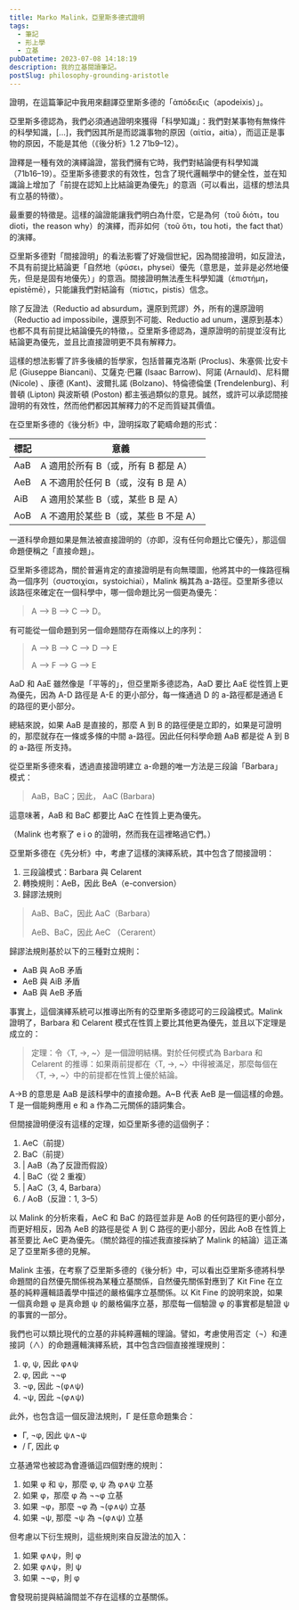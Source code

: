 ```yaml
---
title: Marko Malink，亞里斯多德式證明
tags:
  - 筆記
  - 形上學
  - 立基
pubDatetime: 2023-07-08 14:18:19
description: 我的立基閱讀筆記。
postSlug: philosophy-grounding-aristotle
---
```


證明，在這篇筆記中我用來翻譯亞里斯多德的「ἀπόδειξις（apodeixis）」。

亞里斯多德認為，我們必須通過證明來獲得「科學知識」：我們對某事物有無條件的科學知識，[...]，我們因其所是而認識事物的原因（αἰτία，aitia），而這正是事物的原因，不能是其他（《後分析》1.2 71b9–12）。

證釋是一種有效的演繹論證，當我們擁有它時，我們對結論便有科學知識（71b16–19）。亞里斯多德要求的有效性，包含了現代邏輯學中的健全性，並在知識論上增加了「前提在認知上比結論更為優先」的意涵（可以看出，這樣的想法具有立基的特徵）。

最重要的特徵是。這樣的論證能讓我們明白為什麼，它是為何（τοῦ διότι，tou dioti，the reason why）的演繹，而非如何（τοῦ ὅτι，tou hoti，the fact that）的演繹。

<!--more-->

亞里斯多德對「間接證明」的看法影響了好幾個世紀，因為間接證明，如反證法，不具有前提比結論更「自然地（φύσει，physei）優先（意思是，並非是必然地優先，但是是固有地優先）」的意涵。間接證明無法產生科學知識（ἐπιστήμη，epistēmē），只能讓我們對結論有（πίστις，pistis）信念。

除了反證法（Reductio ad absurdum，還原到荒謬）外，所有的還原證明（Reductio ad impossibile，還原到不可能、Reductio ad unum，還原到基本）也都不具有前提比結論優先的特徵，。亞里斯多德認為，還原證明的前提並沒有比結論更為優先，並且比直接證明更不具有解釋力。

這樣的想法影響了許多後續的哲學家，包括普羅克洛斯 (Proclus)、朱塞佩·比安卡尼 (Giuseppe Biancani)、艾薩克·巴羅 (Isaac Barrow)、阿諾 (Arnauld)、尼科爾 (Nicole) 、康德 (Kant)、波爾扎諾 (Bolzano)、特倫德倫堡 (Trendelenburg)、利普頓 (Lipton) 與波斯頓 (Poston) 都主張過類似的意見。誠然，或許可以承認間接證明的有效性，然而他們都因其解釋力的不足而質疑其價值。

在亞里斯多德的《後分析》中，證明採取了範疇命題的形式：

| 標記 | 意義                                  |
| ---- | ------------------------------------- |
| AaB  | A 適用於所有 B（或，所有 B 都是 A）   |
| AeB  | A 不適用於任何 B（或，沒有 B 是 A）   |
| AiB  | A 適用於某些 B（或，某些 B 是 A）     |
| AoB  | A 不適用於某些 B（或，某些 B 不是 A） |

一道科學命題如果是無法被直接證明的（亦即，沒有任何命題比它優先），那這個命題便稱之「直接命題」。

亞里斯多德認為，關於普遍肯定的直接證明是有向無環圖，他將其中的一條路徑稱為一個序列（συστοιχίαι，systoichiai），Malink 稱其為 a-路徑。亞里斯多德以該路徑來確定在一個科學中，哪一個命題比另一個更為優先：

> A --> B --> C --> D。

有可能從一個命題到另一個命題間存在兩條以上的序列：

> A --> B --> C --> D --> E
>
> A --> F --> G --> E

AaD 和 AaE 雖然像是「平等的」，但亞里斯多德認為，AaD 要比 AaE 從性質上更為優先，因為 A-D 路徑是 A-E 的更小部分，每一條通過 D 的 a-路徑都是通過 E 的路徑的更小部分。

總結來說，如果 AaB 是直接的，那麼 A 到 B 的路徑便是立即的，如果是可證明的，那麼就存在一條或多條的中間 a-路徑。因此任何科學命題 AaB 都是從 A 到 B 的 a-路徑 所支持。

從亞里斯多德來看，透過直接證明建立 a-命題的唯一方法是三段論「Barbara」模式：

> AaB，BaC；因此， AaC (Barbara)

這意味著，AaB 和 BaC 都要比 AaC 在性質上更為優先。

（Malink 也考察了 e i o 的證明，然而我在這裡略過它們。）

亞里斯多德在《先分析》中，考慮了這樣的演繹系統，其中包含了間接證明：

1. 三段論模式：Barbara 與 Celarent
2. 轉換規則：AeB，因此 BeA（e-conversion）
3. 歸謬法規則

> AaB、BaC，因此 AaC（Barbara）
>
> AeB、BaC，因此 AeC （Cerarent）

歸謬法規則基於以下的三種對立規則：

- AaB 與 AoB 矛盾
- AeB 與 AiB 矛盾
- AaB 與 AeB 矛盾

事實上，這個演繹系統可以推導出所有的亞里斯多德認可的三段論模式。Malink 證明了，Barbara 和 Celarent 模式在性質上要比其他更為優先，並且以下定理是成立的：

> 定理：令〈T, →, ~〉是一個證明結構。對於任何模式為 Barbara 和 Celarent 的推導：如果兩前提都在〈T, →, ~〉中得被滿足，那麼每個在〈T, →, ~〉中的前提都在性質上優於結論。

A→B 的意思是 AaB 是該科學中的直接命題。A~B 代表 AeB 是一個這樣的命題。T 是一個能夠應用 e 和 a 作為二元關係的語詞集合。

但間接證明便沒有這樣的定理，如亞里斯多德的這個例子：

1. AeC（前提）
2. BaC（前提）
3. | AaB（為了反證而假設）
4. | BaC（從 2 重複）
5. | AaC（3, 4, Barbara）
6. / AoB（反證：1, 3–5）

以 Malink 的分析來看，AeC 和 BaC 的路徑並非是 AoB 的任何路徑的更小部分，而更好相反，因為 AeB 的路徑是從 A 到 C 路徑的更小部分，因此 AoB 在性質上甚至要比 AeC 更為優先。（關於路徑的描述我直接採納了 Malink 的結論）這正滿足了亞里斯多德的見解。

Malink 主張，在考察了亞里斯多德的《後分析》中，可以看出亞里斯多德將科學命題間的自然優先關係視為某種立基關係，自然優先關係對應到了 Kit Fine 在立基的純粹邏輯語義學中描述的嚴格偏序立基關係。以 Kit Fine 的說明來說，如果一個真命題 φ 是真命題 ψ 的嚴格偏序立基，那麼每一個驗證 φ 的事實都是驗證 ψ 的事實的一部分。

我們也可以類比現代的立基的非純粹邏輯的理論。譬如，考慮使用否定（¬）和連接詞（∧）的命題邏輯演繹系統，其中包含四個直接推理規則：

1. φ, ψ, 因此 φ∧ψ
2. φ, 因此 ¬¬φ
3. ¬φ, 因此 ¬(φ∧ψ)
4. ¬ψ, 因此 ¬(φ∧ψ)

此外，也包含這一個反證法規則，Γ 是任意命題集合：

- Γ, ¬φ, 因此 ψ∧¬ψ
- / Γ, 因此 φ

立基通常也被認為會遵循這四個對應的規則：

1. 如果 φ 和 ψ，那麼 φ, ψ 為 φ∧ψ 立基
2. 如果 φ，那麼 φ 為 ¬¬φ 立基
3. 如果 ¬φ，那麼 ¬φ 為 ¬(φ∧ψ) 立基
4. 如果 ¬ψ, 那麼 ¬ψ 為 ¬(φ∧ψ) 立基

但考慮以下衍生規則，這些規則來自反證法的加入：

1. 如果 φ∧ψ，則 φ
2. 如果 φ∧ψ，則 ψ
3. 如果 ¬¬φ，則 φ

會發現前提與結論間並不存在這樣的立基關係。
